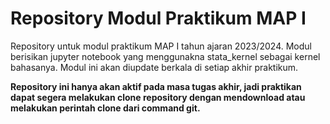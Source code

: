 # Repository Modul Praktikum MAP I
 Repository untuk modul praktikum MAP I tahun ajaran 2023/2024. Modul berisikan jupyter notebook yang menggunakna stata_kernel sebagai kernel bahasanya. Modul ini akan diupdate berkala di setiap akhir praktikum.

 
**Repository ini hanya akan aktif pada masa tugas akhir, jadi praktikan dapat segera melakukan clone repository dengan mendownload atau melakukan perintah clone dari command git.**

